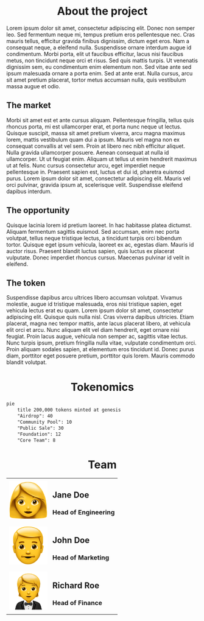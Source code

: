 <div align="center">
    <h1>About the project</h1>
</div>

Lorem ipsum dolor sit amet, consectetur adipiscing elit. Donec non semper leo. Sed fermentum neque mi, tempus pretium eros pellentesque nec. Cras mauris tellus, efficitur gravida finibus dignissim, dictum eget eros. Nam a consequat neque, a eleifend nulla. Suspendisse ornare interdum augue id condimentum. Morbi porta, elit ut faucibus efficitur, lacus nisi faucibus metus, non tincidunt neque orci et risus. Sed quis mattis turpis. Ut venenatis dignissim sem, eu condimentum enim elementum non. Sed vitae ante sed ipsum malesuada ornare a porta enim. Sed at ante erat. Nulla cursus, arcu sit amet pretium placerat, tortor metus accumsan nulla, quis vestibulum massa augue et odio.

## The market

Morbi sit amet est et ante cursus aliquam. Pellentesque fringilla, tellus quis rhoncus porta, mi est ullamcorper erat, et porta nunc neque ut lectus. Quisque suscipit, massa sit amet pretium viverra, arcu magna maximus lorem, mattis vestibulum quam dui a ipsum. Mauris vel magna non ex consequat convallis at vel sem. Proin at libero nec nibh efficitur aliquet. Nulla gravida ullamcorper posuere. Aenean consequat at nulla id ullamcorper. Ut ut feugiat enim. Aliquam ut tellus ut enim hendrerit maximus ut at felis. Nunc cursus consectetur arcu, eget imperdiet neque pellentesque in. Praesent sapien est, luctus et dui id, pharetra euismod purus. Lorem ipsum dolor sit amet, consectetur adipiscing elit. Mauris vel orci pulvinar, gravida ipsum at, scelerisque velit. Suspendisse eleifend dapibus interdum.

## The opportunity

Quisque lacinia lorem id pretium laoreet. In hac habitasse platea dictumst. Aliquam fermentum sagittis euismod. Sed accumsan, enim nec porta volutpat, tellus neque tristique lectus, a tincidunt turpis orci bibendum tortor. Quisque eget ipsum vehicula, laoreet ex ac, egestas diam. Mauris id auctor risus. Praesent blandit luctus sapien, quis luctus ex placerat vulputate. Donec imperdiet rhoncus cursus. Maecenas pulvinar id velit in eleifend.

## The token

Suspendisse dapibus arcu ultrices libero accumsan volutpat. Vivamus molestie, augue id tristique malesuada, eros nisi tristique sapien, eget vehicula lectus erat eu quam. Lorem ipsum dolor sit amet, consectetur adipiscing elit. Quisque quis nulla nisl. Cras viverra dapibus ultricies. Etiam placerat, magna nec tempor mattis, ante lacus placerat libero, at vehicula elit orci et arcu. Nunc aliquam elit vel diam hendrerit, eget ornare nisi feugiat. Proin lacus augue, vehicula non semper ac, sagittis vitae lectus. Nunc turpis ipsum, pretium fringilla nulla vitae, vulputate condimentum orci. Proin aliquam sodales sapien, at elementum eros tincidunt id. Donec purus diam, porttitor eget posuere pretium, porttitor quis lorem. Mauris commodo blandit volutpat.

<div align="center">
    <h1>Tokenomics</h1>
</div>

```mermaid
pie
    title 200,000 tokens minted at genesis
    "Airdrop": 40
    "Community Pool": 10
    "Public Sale": 30
    "Foundation": 12
    "Core Team": 8
```

<div align="center">
    <h1>Team</h1>
</div>

<table>
 <tr>
    <td>
        <img src="images/woman.png" style="width:100px">
    </td>
    <td>
        <h2>Jane Doe</h2>
        <h3>Head of Engineering</h3>
    </td>
 </tr>
 <tr>
    <td>
        <img src="images/man.png" style="width:100px">
    </td>
    <td>
        <h2>John Doe</h2>
        <h3>Head of Marketing</h3>
    </td>
 </tr>
  <tr>
    <td>
        <img src="images/man2.png" style="width:100px">
    </td>
    <td>
        <h2>Richard Roe</h2>
        <h3>Head of Finance</h3>
    </td>
 </tr>
</table>
